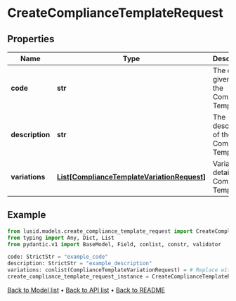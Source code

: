# CreateComplianceTemplateRequest

## Properties
Name | Type | Description | Notes
------------ | ------------- | ------------- | -------------
**code** | **str** | The code given for the Compliance Template | 
**description** | **str** | The description of the Compliance Template | 
**variations** | [**List[ComplianceTemplateVariationRequest]**](ComplianceTemplateVariationRequest.md) | Variation details of a Compliance Template | 
## Example

```python
from lusid.models.create_compliance_template_request import CreateComplianceTemplateRequest
from typing import Any, Dict, List
from pydantic.v1 import BaseModel, Field, conlist, constr, validator

code: StrictStr = "example_code"
description: StrictStr = "example_description"
variations: conlist(ComplianceTemplateVariationRequest) = # Replace with your value
create_compliance_template_request_instance = CreateComplianceTemplateRequest(code=code, description=description, variations=variations)

```

[Back to Model list](../README.md#documentation-for-models) &#8226; [Back to API list](../README.md#documentation-for-api-endpoints) &#8226; [Back to README](../README.md)

